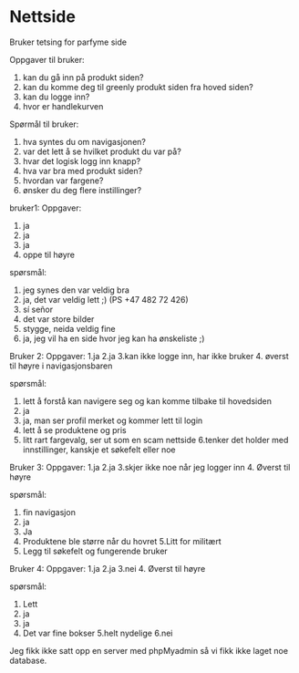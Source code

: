 # Nettside

Bruker tetsing for parfyme side

Oppgaver til bruker:
1. kan du gå inn på produkt siden?
2. kan du komme deg til greenly produkt siden fra hoved siden?
3. kan du logge inn?
4. hvor er handlekurven


Spørmål til bruker:
1. hva syntes du om navigasjonen?
2. var det lett å se hvilket produkt du var på?
3. hvar det logisk logg inn knapp?
4. hva var bra med produkt siden?
5. hvordan var fargene?
6. ønsker du deg flere instillinger?


bruker1:
Oppgaver:
1. ja
2. ja  
3. ja
4. oppe til høyre

spørsmål:
1. jeg synes den var veldig bra
2. ja, det var veldig lett ;) (PS +47 482 72 426)
3. sí señor
4. det var store bilder
5. stygge, neida veldig fine
6. ja, jeg vil ha en side hvor jeg kan ha ønskeliste ;)

Bruker 2:
Oppgaver:
1.ja
2.ja
3.kan ikke logge inn, har ikke bruker
4. øverst til høyre i navigasjonsbaren

spørsmål:
1. lett å forstå kan navigere seg og kan komme tilbake til hovedsiden
2. ja
3. ja, man ser profil merket og kommer lett til login
4. lett å se produktene og pris
5. litt rart fargevalg, ser ut som en scam nettside
6.tenker det holder med innstillinger, kanskje et søkefelt eller noe
  
Bruker 3:
Oppgaver:
1.ja
2.ja
3.skjer ikke noe når jeg logger inn
4. Øverst til høyre

spørsmål:
1. fin navigasjon
2. ja
3. Ja
4. Produktene ble større når du hovret
5.Litt for militært
6. Legg til søkefelt og fungerende bruker

Bruker 4:
Oppgaver:
1.ja
2.ja
3.nei
4. Øverst til høyre

spørsmål:
1. Lett
2. ja
3. ja
4. Det var fine bokser
5.helt nydelige
6.nei

Jeg fikk ikke satt opp en server med phpMyadmin så vi fikk ikke laget noe database.
